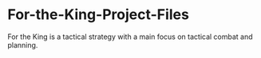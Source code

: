 # For-the-King-Project-Files
For the King is a tactical strategy with a main focus on tactical combat and planning.
